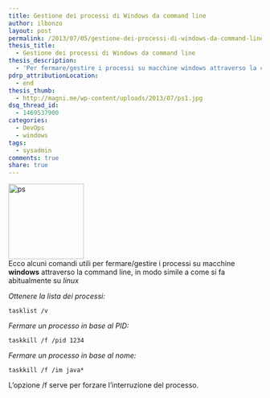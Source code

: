 ```yaml
---
title: Gestione dei processi di Windows da command line
author: ilbonzo
layout: post
permalink: /2013/07/05/gestione-dei-processi-di-windows-da-command-line/
thesis_title:
  - Gestione dei processi di Windows da command line
thesis_description:
  - 'Per fermare/gestire i processi su macchine windows attraverso la command line, in modo simile a come si fa su linux ecco alcuni comandi utili:'
pdrp_attributionLocation:
  - end
thesis_thumb:
  - http://magni.me/wp-content/uploads/2013/07/ps1.jpg
dsq_thread_id:
  - 1469537900
categories:
  - DevOps
  - windows
tags:
  - sysadmin
comments: true
share: true
---
```

<p style="text-align: left;">
  <img class="size-thumbnail wp-image-896 aligncenter" alt="ps" src="http://magni.me/wp-content/uploads/2013/07/ps-150x150.jpg" width="150" height="150" /><br /> Ecco alcuni comandi utili per fermare/gestire i processi su macchine <strong>windows</strong> attraverso la command line, in modo simile a come si fa abitualmente su <em>linux</em>
</p>

*Ottenere la lista dei processi:*  

    tasklist /v

*Fermare un processo in base al PID:*  

    taskkill /f /pid 1234

*Fermare un processo in base al nome:*  

    taskkill /f /im java*

L&#8217;opzione /f serve per forzare l&#8217;interruzione del processo.

